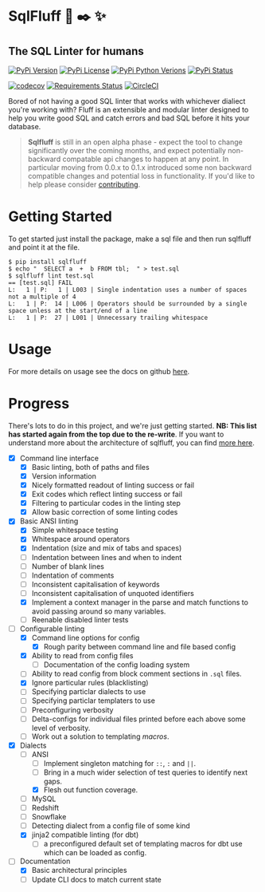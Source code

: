 # SqlFluff :scroll: :black_nib: :sparkles:
## The SQL Linter for humans

[![PyPi Version](https://img.shields.io/pypi/v/sqlfluff.svg?style=flat-square&logo=PyPi)](https://pypi.org/project/sqlfluff/)
[![PyPi License](https://img.shields.io/pypi/l/sqlfluff.svg?style=flat-square)](https://pypi.org/project/sqlfluff/)
[![PyPi Python Verions](https://img.shields.io/pypi/pyversions/sqlfluff.svg?style=flat-square)](https://pypi.org/project/sqlfluff/)
[![PyPi Status](https://img.shields.io/pypi/status/sqlfluff.svg?style=flat-square)](https://pypi.org/project/sqlfluff/)

[![codecov](https://img.shields.io/codecov/c/gh/alanmcruickshank/sqlfluff.svg?style=flat-square&logo=Codecov)](https://codecov.io/gh/alanmcruickshank/sqlfluff)
[![Requirements Status](https://img.shields.io/requires/github/alanmcruickshank/sqlfluff.svg?style=flat-square)](https://requires.io/github/alanmcruickshank/sqlfluff/requirements/?branch=master)
[![CircleCI](https://img.shields.io/circleci/build/gh/alanmcruickshank/sqlfluff/master?style=flat-square&logo=CircleCI)](https://circleci.com/gh/alanmcruickshank/sqlfluff/tree/master)

Bored of not having a good SQL linter that works with whichever dialiect you're
working with? Fluff is an extensible and modular linter designed to help you write
good SQL and catch errors and bad SQL before it hits your database.

> **Sqlfluff** is still in an open alpha phase - expect the tool to change significantly
> over the coming months, and expect potentially non-backward compatable api changes
> to happen at any point. In particular moving from 0.0.x to 0.1.x introduced some
> non backward compatible changes and potential loss in functionality. If you'd like to
> help please consider [contributing](CONTRIBUTING.md).

# Getting Started

To get started just install the package, make a sql file and then run sqlfluff and point it at the file.

```shell
$ pip install sqlfluff
$ echo "  SELECT a  +  b FROM tbl;  " > test.sql
$ sqlfluff lint test.sql
== [test.sql] FAIL
L:   1 | P:   1 | L003 | Single indentation uses a number of spaces not a multiple of 4
L:   1 | P:  14 | L006 | Operators should be surrounded by a single space unless at the start/end of a line
L:   1 | P:  27 | L001 | Unnecessary trailing whitespace
```

# Usage

For more details on usage see the docs on github [here](DOCS.md).

# Progress

There's lots to do in this project, and we're just getting started. __NB: This list__
__has started again from the top due to the re-write__. If you want to understand more
about the architecture of sqlfluff, you can find [more here](ARCHITECTURE.md).

- [x] Command line interface
  - [x] Basic linting, both of paths and files
  - [x] Version information
  - [x] Nicely formatted readout of linting success or fail
  - [x] Exit codes which reflect linting success or fail
  - [x] Filtering to particular codes in the linting step
  - [x] Allow basic correction of some linting codes
- [x] Basic ANSI linting
  - [x] Simple whitespace testing
  - [x] Whitespace around operators
  - [x] Indentation (size and mix of tabs and spaces)
  - [ ] Indentation between lines and when to indent
  - [ ] Number of blank lines
  - [ ] Indentation of comments
  - [ ] Inconsistent capitalisation of keywords
  - [ ] Inconsistent capitalisation of unquoted identifiers
  - [x] Implement a context manager in the parse and match
        functions to avoid passing around so many variables.
  - [ ] Reenable disabled linter tests
- [ ] Configurable linting
  - [x] Command line options for config
    - [x] Rough parity between command line and file based config
  - [x] Ability to read from config files
    - [ ] Documentation of the config loading system
  - [ ] Ability to read config from block comment
        sections in `.sql` files.
  - [x] Ignore particular rules (blacklisting)
  - [ ] Specifying particlar dialects to use
  - [ ] Specifying particlar templaters to use
  - [ ] Preconfiguring verbosity
  - [ ] Delta-configs for individual files printed before each above some
        level of verbosity.
  - [ ] Work out a solution to templating *macros*.
- [x] Dialects
  - [ ] ANSI
    - [ ] Implement singleton matching for `::`, `:` and `||`.
    - [ ] Bring in a much wider selection of test queries to identify
          next gaps.
    - [x] Flesh out function coverage.
  - [ ] MySQL 
  - [ ] Redshift
  - [ ] Snowflake
  - [ ] Detecting dialect from a config file of some kind
  - [x] jinja2 compatible linting (for dbt)
    - [ ] a preconfigured default set of templating macros for dbt use which can be loaded
          as config.
- [ ] Documentation
  - [x] Basic architectural principles
  - [ ] Update CLI docs to match current state
